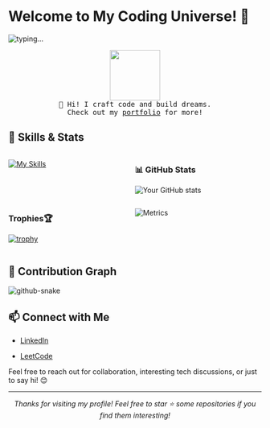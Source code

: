 # Welcome to My Coding Universe! 🚀

![typing...](https://readme-typing-svg.herokuapp.com?font=Fira+Code&weight=500&size=14&duration=3666&pause=2333&color=1677FF&repeat=true&random=false&height=21&lines=I+am+kanhaiya,+a+Passionate+Developer.)

<p align="center">
  <img src="https://github.com/Devasy23.png" width="100px">
  <br>
  <samp>
    👋 Hi! I craft code and build dreams.
    <br>Check out my <a href="https://devasypatel.netlify.app">portfolio</a> for more!
  </samp>
</p>

## 🚀 Skills & Stats

<div style="display: flex; justify-content: space-between;">

<div style="flex: 1;">

[![My Skills](https://skillicons.dev/icons?i=python,html,css,js,react,nextjs,express,nodejs,npm,mysql,mongodb,vscode)](https://skillicons.dev)

</div>

<div style="flex: 1;">

### 📊 GitHub Stats
![Your GitHub stats](https://github-readme-stats.vercel.app/api?username=kanhaiyak23&show_icons=true&theme=radical)

</div>

</div>

<div style="display: flex; justify-content: space-between;">

<div style="flex: 1;">

### Trophies🏆
[![trophy](https://github-profile-trophy.vercel.app/?username=kanhaiyak23&theme=onedark)](https://github.com/ryo-ma/github-profile-trophy)

</div>

<div style="flex: 1;">

![Metrics](metrics.plugin.achievements.compact.svg)

</div>

</div>

## 🐍 Contribution Graph

<picture>
  <source media="(prefers-color-scheme: dark)" srcset="dist/github-snake-dark.svg" />
  <img alt="github-snake" src="dist/github-snake.svg" />
</picture>

## 📫 Connect with Me

<!-- ## 🔗 Let's Connect -->

- [LinkedIn](www.linkedin.com/in/kanhaiya-kumar-56123528a)

- [LeetCode](https://leetcode.com/u/ProgramPro42/)

Feel free to reach out for collaboration, interesting tech discussions, or just to say hi! 😊

---

<p align="center">
  <i>Thanks for visiting my profile! Feel free to star ⭐ some repositories if you find them interesting!</i>
</p>
